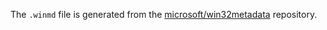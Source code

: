 The `.winmd` file is generated from the
[microsoft/win32metadata](https://github.com/microsoft/win32metadata)
repository.
